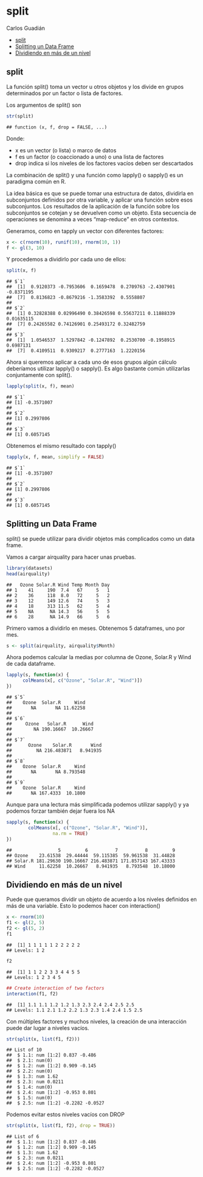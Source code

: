 split
================
Carlos Guadián

-   [split](#split)
-   [Splitting un Data Frame](#splitting-un-data-frame)
-   [Dividiendo en más de un nivel](#dividiendo-en-más-de-un-nivel)

## split

La función split() toma un vector u otros objetos y los divide en grupos
determinados por un factor o lista de factores.

Los argumentos de split() son

``` r
str(split)
```

    ## function (x, f, drop = FALSE, ...)

Donde:

-   x es un vector (o lista) o marco de datos
-   f es un factor (o coaccionado a uno) o una lista de factores
-   drop indica si los niveles de los factores vacíos deben ser
    descartados

La combinación de split() y una función como lapply() o sapply() es un
paradigma común en R.

La idea básica es que se puede tomar una estructura de datos, dividirla
en subconjuntos definidos por otra variable, y aplicar una función sobre
esos subconjuntos. Los resultados de la aplicación de la función sobre
los subconjuntos se cotejan y se devuelven como un objeto. Esta
secuencia de operaciones se denomina a veces “map-reduce” en otros
contextos.

Generamos, como en tapply un vector con diferentes factores:

``` r
x <- c(rnorm(10), runif(10), rnorm(10, 1))
f <- gl(3, 10)
```

Y procedemos a dividirlo por cada uno de ellos:

``` r
split(x, f)
```

    ## $`1`
    ##  [1]  0.9120373 -0.7953606  0.1659478  0.2709763 -2.4307901 -0.8371195
    ##  [7]  0.8136823 -0.8679216 -1.3583392  0.5558807
    ## 
    ## $`2`
    ##  [1] 0.32828388 0.02996490 0.38426598 0.55637211 0.11888339 0.01635115
    ##  [7] 0.24265582 0.74126901 0.25493172 0.32482759
    ## 
    ## $`3`
    ##  [1]  1.0546537  1.5297842 -0.1247892  0.2530700 -0.1958915  0.6987131
    ##  [7]  0.4109511  0.9309217  0.2777163  1.2220156

Ahora si queremos aplicar a cada uno de esos grupos algún cálculo
deberíamos utilizar lapply() o sapply(). Es algo bastante común
utilizarlas conjuntamente con split().

``` r
lapply(split(x, f), mean)
```

    ## $`1`
    ## [1] -0.3571007
    ## 
    ## $`2`
    ## [1] 0.2997806
    ## 
    ## $`3`
    ## [1] 0.6057145

Obtenemos el mismo resultado con tapply()

``` r
tapply(x, f, mean, simplify = FALSE)
```

    ## $`1`
    ## [1] -0.3571007
    ## 
    ## $`2`
    ## [1] 0.2997806
    ## 
    ## $`3`
    ## [1] 0.6057145

## Splitting un Data Frame

split() se puede utilizar para dividir objetos más complicados como un
data frame.

Vamos a cargar airquality para hacer unas pruebas.

``` r
library(datasets)
head(airquality)
```

    ##   Ozone Solar.R Wind Temp Month Day
    ## 1    41     190  7.4   67     5   1
    ## 2    36     118  8.0   72     5   2
    ## 3    12     149 12.6   74     5   3
    ## 4    18     313 11.5   62     5   4
    ## 5    NA      NA 14.3   56     5   5
    ## 6    28      NA 14.9   66     5   6

Primero vamos a dividirlo en meses. Obtenemos 5 dataframes, uno por mes.

``` r
s <- split(airquality, airquality$Month)
```

Ahora podemos calcular la medias por columna de Ozone, Solar.R y Wind de
cada dataframe.

``` r
lapply(s, function(x) {
      colMeans(x[, c("Ozone", "Solar.R", "Wind")])
}) 
```

    ## $`5`
    ##    Ozone  Solar.R     Wind 
    ##       NA       NA 11.62258 
    ## 
    ## $`6`
    ##     Ozone   Solar.R      Wind 
    ##        NA 190.16667  10.26667 
    ## 
    ## $`7`
    ##      Ozone    Solar.R       Wind 
    ##         NA 216.483871   8.941935 
    ## 
    ## $`8`
    ##    Ozone  Solar.R     Wind 
    ##       NA       NA 8.793548 
    ## 
    ## $`9`
    ##    Ozone  Solar.R     Wind 
    ##       NA 167.4333  10.1800

Aunque para una lectura más simplificada podemos utilizar sapply() y ya
podemos forzar también dejar fuera los NA

``` r
sapply(s, function(x) {
        colMeans(x[, c("Ozone", "Solar.R", "Wind")], 
                 na.rm = TRUE)
})
```

    ##                 5         6          7          8         9
    ## Ozone    23.61538  29.44444  59.115385  59.961538  31.44828
    ## Solar.R 181.29630 190.16667 216.483871 171.857143 167.43333
    ## Wind     11.62258  10.26667   8.941935   8.793548  10.18000

## Dividiendo en más de un nivel

Puede que queramos dividir un objeto de acuerdo a los niveles definidos
en más de una variable. Esto lo podemos hacer con interaction()

``` r
x <- rnorm(10)
f1 <- gl(2, 5)
f2 <- gl(5, 2)
f1
```

    ##  [1] 1 1 1 1 1 2 2 2 2 2
    ## Levels: 1 2

``` r
f2
```

    ##  [1] 1 1 2 2 3 3 4 4 5 5
    ## Levels: 1 2 3 4 5

``` r
## Create interaction of two factors
interaction(f1, f2)
```

    ##  [1] 1.1 1.1 1.2 1.2 1.3 2.3 2.4 2.4 2.5 2.5
    ## Levels: 1.1 2.1 1.2 2.2 1.3 2.3 1.4 2.4 1.5 2.5

Con múltiples factores y muchos niveles, la creación de una interacción
puede dar lugar a niveles vacíos.

``` r
str(split(x, list(f1, f2)))
```

    ## List of 10
    ##  $ 1.1: num [1:2] 0.837 -0.486
    ##  $ 2.1: num(0) 
    ##  $ 1.2: num [1:2] 0.909 -0.145
    ##  $ 2.2: num(0) 
    ##  $ 1.3: num 1.62
    ##  $ 2.3: num 0.0211
    ##  $ 1.4: num(0) 
    ##  $ 2.4: num [1:2] -0.953 0.801
    ##  $ 1.5: num(0) 
    ##  $ 2.5: num [1:2] -0.2282 -0.0527

Podemos evitar estos niveles vacíos con DROP

``` r
str(split(x, list(f1, f2), drop = TRUE))
```

    ## List of 6
    ##  $ 1.1: num [1:2] 0.837 -0.486
    ##  $ 1.2: num [1:2] 0.909 -0.145
    ##  $ 1.3: num 1.62
    ##  $ 2.3: num 0.0211
    ##  $ 2.4: num [1:2] -0.953 0.801
    ##  $ 2.5: num [1:2] -0.2282 -0.0527
